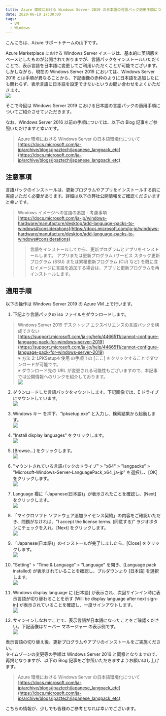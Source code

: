 ```yaml
---
title: Azure 環境における Windows Server 2019 の日本語の言語パック適用手順について
date: 2020-06-10 17:30:00
tags:
  - VM
  - Windows
---
```


こんにちは、Azure サポートチームの山下です。

Azure Marketplace における Windows Server イメージは、基本的に英語版をベースとしたものが公開されておりますが、言語パックをインストールいただくことで、表示言語を日本語に変更してご利用いただくことが可能でございます。しかしながら、現在の Windows Server 2019 においては、Windows Server 2016 とは手順が異なることから、下記画像の赤枠のように日本語を追加したにも関わらず、表示言語に日本語を設定できないというお問い合わせをよくいただきます。  
![](./win2019-jp-lpk/1-issue.png)  

そこで今回は Windows Server 2019 における日本語の言語パックの適用手順についてご紹介させていただきます。

なお、Windows Server 2016 以前の手順については、以下の Blog 記事をご参照いただけますと幸いです。
>Azure 環境における Windows Server の日本語環境化について  
>[https://docs.microsoft.com/ja-jp/archive/blogs/jpaztech/japanese_langpack_etc](https://docs.microsoft.com/ja-jp/archive/blogs/jpaztech/japanese_langpack_etc)  

## 注意事項
言語パックのインストールは、更新プログラムやアプリをインストールする前に実施いただく必要があります。詳細は以下の弊社公開情報をご確認くださいますと幸いです。
> Windows イメージへの言語の追加 - 考慮事項  
> [https://docs.microsoft.com/ja-jp/windows-hardware/manufacture/desktop/add-language-packs-to-windows#considerations](https://docs.microsoft.com/ja-jp/windows-hardware/manufacture/desktop/add-language-packs-to-windows#considerations)  
>> 言語をインストールしてから、更新プログラムとアプリをインストールします。 アプリまたは更新プログラム (サービス スタック更新プログラム (SSU) または累積更新プログラム (CU) など) を既に含むイメージに言語を追加する場合は、アプリと更新プログラムを再インストールします。


## 適用手順
以下の操作は Windows Server 2019 の Azure VM 上で行います。  

1. 下記より言語パックの iso ファイルをダウンロードします。  
>Windows Server 2019 デスクトップ エクスペリエンスの言語パックを構成できない  
>[https://support.microsoft.com/ja-jp/help/4466511/cannot-configure-language-pack-for-windows-server-2019](https://support.microsoft.com/ja-jp/help/4466511/cannot-configure-language-pack-for-windows-server-2019)  
※ 方法 2: LPKSetupを使用 の手順 1 の [ここ] をクリックすることでダウンロードが可能です。  
※ ダウンロード先の URL が変更される可能性もございますので、本記事では公開情報へのリンクを紹介しております。  
![](./win2019-jp-lpk/2-lpk-dl.png)  

2. ダウンロードした言語パックをマウントします。下記画像では、E ドライブにマウントしています。  
![](./win2019-jp-lpk/3-mount.png)  

1. Windows キー を押下、"lpksetup.exe" と入力し、検索結果から起動します。  
![](./win2019-jp-lpk/4-lpksetup.png)  

1. "Install display languages" をクリックします。  
![](./win2019-jp-lpk/5-install.png)  

1. [Browse...] をクリックします。  
![](./win2019-jp-lpk/6-browse.png)  

1. "マウントされている言語パックのドライブ" > "x64" >  "langpacks" > "Microsoft-Windows-Server-LanguagePack_x64_ja-jp" を選択し、[OK] をクリックします。  
![](./win2019-jp-lpk/7-select-ja-jp.png)  

1. Language 欄に「Japanese(日本語)」が表示されたことを確認し、[Next] をクリックします。  
![](./win2019-jp-lpk/8-select2.png)  

1. 「マイクロソフト ソフトウェア追加ライセンス契約」の内容をご確認いただき、問題がなければ、"I accept the license terms. (同意する)" ラジオボタンにチェックを入れ、[Next] をクリックします。  
![](./win2019-jp-lpk/9-license.png)  

1. 「Japanese(日本語)」のインストールが完了しましたら、[Close] をクリックします。  
![](./win2019-jp-lpk/10-completed.png)  

1. "Setting"  > ”Time & Language” > "Language" を開き、[Language pack installed] が表示されていることを確認し、プルダウンより [日本語] を選択します。  
![](./win2019-jp-lpk/11-language.png)  

1. Windows display language に [日本語] が表示され、次回サインイン時に表示言語が切り替わることを示す [Will be display language after next sign-in] が表示されていることを確認し、一度サインアウトします。  
![](./win2019-jp-lpk/12-select-jp.png)  

1. サインインしなおすことで、表示言語が日本語になったことをご確認ください。下記画像はサーバー マネージャー の表示例です。  
![](./win2019-jp-lpk/13-servermanager-jp.png)  

表示言語の切り替え後、更新プログラムやアプリのインストールをご実施ください。  
タイムゾーンの変更等の手順は Windows Server 2016 と同様となりますので、再掲となりますが、以下の Blog 記事をご参照いただきますようお願い申し上げます。
>Azure 環境における Windows Server の日本語環境化について  
>[https://docs.microsoft.com/ja-jp/archive/blogs/jpaztech/japanese_langpack_etc](https://docs.microsoft.com/ja-jp/archive/blogs/jpaztech/japanese_langpack_etc)

こちらの情報が、少しでも皆様のご参考となれば幸いでございます。

<style>
#article-entry img{
  border: 1px royalblue solid !important;
}
</style>